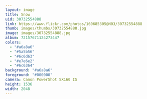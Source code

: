 ```yaml
---
layout: image
title: Snow
uid: 30732554888
link: https://www.flickr.com/photos/160685305@N03/30732554888
thumb: images/thumbs/30732554888.jpg
image: images/30732554888.jpg
album: 72157671124273447
colors: 
  - "#a6a8a6"
  - "#5a5b56"
  - "#6c6d63"
  - "#e7e6e2"
  - "#6c6364"
background: "#a6a8a6"
foreground: "#000000"
camera: Canon PowerShot SX160 IS
height: 1536
width: 2048
---
```


